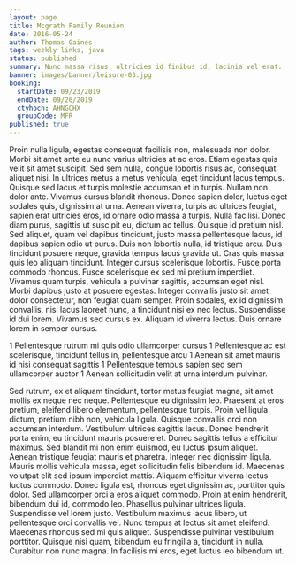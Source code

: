 ```yaml
---
layout: page
title: Mcgrath Family Reunion
date: 2016-05-24
author: Thomas Gaines
tags: weekly links, java
status: published
summary: Nunc massa risus, ultricies id finibus id, lacinia vel erat.
banner: images/banner/leisure-03.jpg
booking:
  startDate: 09/23/2019
  endDate: 09/26/2019
  ctyhocn: AHNGCHX
  groupCode: MFR
published: true
---
```

Proin nulla ligula, egestas consequat facilisis non, malesuada non dolor. Morbi sit amet ante eu nunc varius ultricies at ac eros. Etiam egestas quis velit sit amet suscipit. Sed sem nulla, congue lobortis risus ac, consequat aliquet nisi. In ultrices metus a metus vehicula, eget tincidunt lacus tempus. Quisque sed lacus et turpis molestie accumsan et in turpis. Nullam non dolor ante. Vivamus cursus blandit rhoncus. Donec sapien dolor, luctus eget sodales quis, dignissim at urna. Aenean viverra, turpis ac ultrices feugiat, sapien erat ultricies eros, id ornare odio massa a turpis. Nulla facilisi. Donec diam purus, sagittis ut suscipit eu, dictum ac tellus.
Quisque id pretium nisl. Sed aliquet, quam vel dapibus tincidunt, justo massa pellentesque lacus, id dapibus sapien odio ut purus. Duis non lobortis nulla, id tristique arcu. Duis tincidunt posuere neque, gravida tempus lacus gravida ut. Cras quis massa quis leo aliquam tincidunt. Integer cursus scelerisque lobortis. Fusce porta commodo rhoncus. Fusce scelerisque ex sed mi pretium imperdiet. Vivamus quam turpis, vehicula a pulvinar sagittis, accumsan eget nisl. Morbi dapibus justo at posuere egestas. Integer convallis justo sit amet dolor consectetur, non feugiat quam semper. Proin sodales, ex id dignissim convallis, nisl lacus laoreet nunc, a tincidunt nisi ex nec lectus. Suspendisse id dui lorem. Vivamus sed cursus ex. Aliquam id viverra lectus. Duis ornare lorem in semper cursus.

1 Pellentesque rutrum mi quis odio ullamcorper cursus
1 Pellentesque ac est scelerisque, tincidunt tellus in, pellentesque arcu
1 Aenean sit amet mauris id nisi consequat sagittis
1 Pellentesque tempus sapien sed sem ullamcorper auctor
1 Aenean sollicitudin velit at urna interdum pulvinar.

Sed rutrum, ex et aliquam tincidunt, tortor metus feugiat magna, sit amet mollis ex neque nec neque. Pellentesque eu dignissim leo. Praesent at eros pretium, eleifend libero elementum, pellentesque turpis. Proin vel ligula dictum, pretium nibh non, vehicula ligula. Quisque convallis orci non accumsan interdum. Vestibulum ultrices sagittis lacus. Donec hendrerit porta enim, eu tincidunt mauris posuere et. Donec sagittis tellus a efficitur maximus. Sed blandit mi non enim euismod, eu luctus ipsum aliquet. Aenean tristique feugiat mauris et pharetra. Integer nec dignissim ligula. Mauris mollis vehicula massa, eget sollicitudin felis bibendum id. Maecenas volutpat elit sed ipsum imperdiet mattis. Aliquam efficitur viverra lectus luctus commodo.
Donec ligula est, rhoncus eget dignissim ac, porttitor quis dolor. Sed ullamcorper orci a eros aliquet commodo. Proin at enim hendrerit, bibendum dui id, commodo leo. Phasellus pulvinar ultrices ligula. Suspendisse vel lorem justo. Vestibulum maximus lacus libero, ut pellentesque orci convallis vel. Nunc tempus at lectus sit amet eleifend. Maecenas rhoncus sed mi quis aliquet. Suspendisse pulvinar vestibulum porttitor. Quisque nisi quam, bibendum eu fringilla a, tincidunt in nulla. Curabitur non nunc magna. In facilisis mi eros, eget luctus leo bibendum ut.
